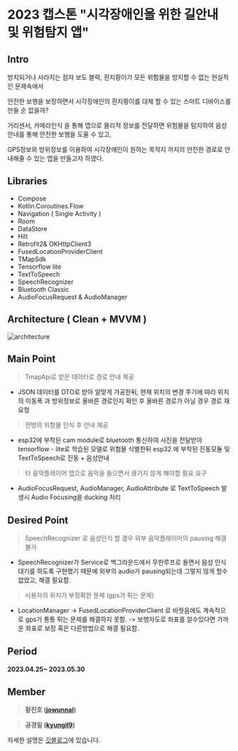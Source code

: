 # 2023 캡스톤 "시각장애인을 위한 길안내 및 위험탐지 앱"

## Intro

방치되거나 사라지는 점자 보도 블럭, 흰지팡이가 모든 위험물을 방지할 수 없는 현실적인 문제속에서

안전한 보행을 보장하면서 시각장애인의 흰지팡이를 대체 할 수 있는 스마트 디바이스를 만들 순 없을까? 

거리센서, 카메라인식 을 통해 앱으로 물리적 정보를 전달하면 위험물을 탐지하여 음성 안내를 통해 안전한 보행을 도울 수 있고,

GPS정보와 방위정보를 이용하여 시각장애인이 원하는 목적지 까지의 안전한 경로로 안내해줄 수 있는 앱을 만들고자 하였다.

## Libraries

 - Compose
 - Kotlin.Coroutines.Flow
 - Navigation ( Single Activity )
 - Room
 - DataStore
 - Hilt
 - Retrofit2& OKHttpClient3
 - FusedLocationProviderClient
 - TMapSdk
 - Tensorflow lite
 - TextToSpeech
 - SpeechRecognizer
 - Bluetooth Classic
 - AudioFocusRequest & AudioManager

## Architecture ( Clean + MVVM )

![architecture](https://github.com/2023-DeuCapstone-VisuallyImpairedGloves/Front-App/assets/75519689/45525498-04f8-488c-b937-55a7626c5b04)

## Main Point

 > TmapApi로 받은 데이터로 경로 안내 제공

 - JSON 데이터를 DTO로 받아 알맞게 가공한뒤, 현재 위치의 변경 주기에 따라 위치의 이동폭 과 방위정보로 올바른 경로인지 확인 후 올바른 경로가 아닐 경우 경로 재요청

 > 전방의 위험물 인식 후 안내 제공

 - esp32에 부착된 cam module로 bluetooth 통신하여 사진을 전달받아 tensorflow - lite로 학습된 모델로 위험물 식별한뒤 esp32 에 부착된 진동모듈 및 TextToSpeech로 진동 + 음성안내

 > 타 음악플레이어 앱으로 음악을 들으면서 끊기지 않게 해야할 필요 요구

 - AudioFocusRequest, AudioManager, AudioAttribute 로 TextToSpeech 발생시 Audio Focusing을 ducking 처리


## Desired Point

 > SpeechRecognizer 로 음성인식 할 경우 외부 음악플레이어의 pausing 해결 불가

 - SpeechRecognizer가 Service로 백그라운드에서 무한루프로 돌면서 음성 인식 대기를 하도록 구현했기 때문에 외부의 audio가 pausing되는데 그렇지 않게 할수 없었고, 해결 필요함.

 > 사용자의 위치가 부정확한 문제 (gps가 튀는 문제)

 - LocationManager -> FusedLocationProviderClient 로 바꿧음에도 계속적으로 gps가 통통 튀는 문제를 해결하지 못함. -> 보행자도로 좌표를 알수있다면 가까운 좌표로 보정 혹은 다른방법으로 해결 필요함.

## Period

#### 2023.04.25~ 2023.05.30

## Member

> **황진호 ([jowunnal](https://github.com/jowunnal "github link"))**

> **공경일 ([kyungil9](https://github.com/kyungil9 "github link"))**


자세한 설명은 [깃블로그](https://jowunnal.github.io/projects/%EC%BA%A1%EC%8A%A4%ED%86%A4_2023_%ED%9A%8C%EA%B3%A0/ "blog link")에 있습니다.


